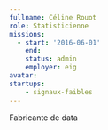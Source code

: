 ```yaml
---
fullname: Céline Rouot
role: Statisticienne
missions:
  - start: '2016-06-01'
    end:
    status: admin
    employer: eig
avatar:
startups:
    - signaux-faibles
---
```


Fabricante de data
